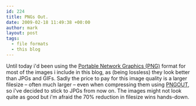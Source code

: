 ```yaml
---
id: 224
title: PNGs Out.
date: 2009-02-18 11:49:38 +00:00
author: mark
layout: post
tags:
  - file formats
  - this blog
---
```

Until today i'd been using the [Portable Network Graphics (PNG)](http://www.libpng.org/pub/png/) format for most of the images i include in this blog, as (being lossless) they look better than JPGs and GIFs. Sadly the price to pay for this image quality is a larger filesize &#8211; often much larger &#8211; even when compressing them using [PNGOUT](http://www.advsys.net/ken/utils.htm), so i've decided to stick to JPGs from now on. The images might not look quite as good but i'm afraid the 70% reduction in filesize wins hands-down.
